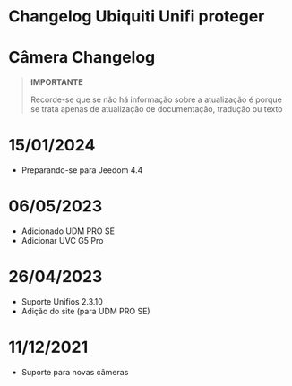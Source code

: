 # Changelog Ubiquiti Unifi proteger

# Câmera Changelog

>**IMPORTANTE**
>
>Recorde-se que se não há informação sobre a atualização é porque se trata apenas de atualização de documentação, tradução ou texto

# 15/01/2024

- Preparando-se para Jeedom 4.4

# 06/05/2023

- Adicionado UDM PRO SE
- Adicionar UVC G5 Pro

# 26/04/2023

- Suporte Unifios 2.3.10
- Adição do site (para UDM PRO SE)

# 11/12/2021

- Suporte para novas câmeras
